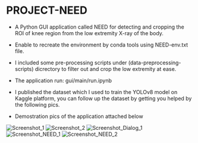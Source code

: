 # PROJECT-NEED

 - A Python GUI application called NEED for detecting and cropping the ROI of knee region from the low extremity X-ray of the body. 

 - Enable to recreate the environment by conda tools using NEED-env.txt file.

 - I included some pre-processing scripts under (data-preprocessing-scripts) dicrectory to filter out and crop the low extremity at ease.

 - The application run: gui/main/run.ipynb

 - I published the dataset which I used to train the YOLOv8 model on Kaggle platform, you can follow up the dataset by getting you helped by the following pics.

 - Demostration pics of the application attached below

![Screenshot_1](https://github.com/vabsalack/PROJECT-NEED/assets/106925970/026d9229-e70c-4695-833e-2e244fe24c27)
![Screenshot_2](https://github.com/vabsalack/PROJECT-NEED/assets/106925970/bf8859b7-8e13-41a8-93f5-8e674a08aed4)
![Screenshot_Dialog_1](https://github.com/vabsalack/PROJECT-NEED/assets/106925970/0e078c3d-816a-4c85-819e-be7cbf840b4d)
![Screenshot_NEED_1](https://github.com/vabsalack/PROJECT-NEED/assets/106925970/c1f8c4eb-481f-416b-bd06-eeb606339d0c)
![Screenshot_NEED_2](https://github.com/vabsalack/PROJECT-NEED/assets/106925970/ced9ca97-024e-4752-996b-87d509d168eb)
